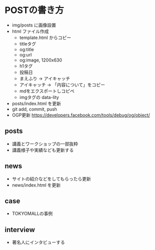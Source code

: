# POSTの書き方

* img/posts に画像設置
* html ファイル作成
  * template.html からコピー
  * titleタグ
  * og:title
  * og:url
  * og:image, 1200x630
  * h1タグ
  * 投稿日
  * まえふり -> アイキャッチ
  * アイキャッチ -> 「内容について」をコピー
  * mdをエクスポートしコピペ
  * imgタグの data-lity
* posts/index.html を更新
* git add, commit, push
* OGP更新 https://developers.facebook.com/tools/debug/og/object/

## posts

* 講義とワークショップの一部抜粋
* 講義様子や実績なども更新する

## news

* サイトの紹介などをしてもらったら更新
* news/index.html を更新

## case

* TOKYOMALLの事例

## interview

* 著名人にインタビューする
